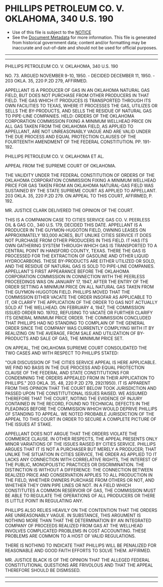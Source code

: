 ---
---

# PHILLIPS PETROLEUM CO. V. OKLAHOMA, 340 U.S. 190

* Use of this file is subject to the [NOTICE](https://github.com/publicdocs/notice/blob/master/NOTICE)
* See the [Document Metadata](../../../) for more information.
  This file is generated from historical government data; content and/or formatting may be inaccurate and out-of-date and should not be used for official purposes.

----------
----------

PHILLIPS PETROLEUM CO. V. OKLAHOMA, 340 U.S. 190

NO. 73.  ARGUED NOVEMBER 9-10, 1950.  - DECIDED DECEMBER 11, 1950.  - 203 OKLA. 35, 220 P.2D 279, AFFIRMED.

APPELLANT IS A PRODUCER OF GAS IN AN OKLAHOMA NATURAL GAS FIELD, BUT DOES NOT PURCHASE FROM OTHER PRODUCERS IN THAT FIELD.  THE GAS WHICH IT PRODUCES IS TRANSPORTED THROUGH ITS OWN FACILITIES TO TEXAS, WHERE IT PROCESSES THE GAS, UTILIZES OR SELLS THE BY-PRODUCTS, AND SELLS THE RESIDUE OF NATURAL GAS TO PIPE-LINE COMPANIES.  HELD:  ORDERS OF THE OKLAHOMA CORPORATION COMMISSION FIXING A MINIMUM WELLHEAD PRICE ON ALL GAS TAKEN FROM THE OKLAHOMA FIELD, AS APPLIED TO APPELLANT, ARE NOT UNREASONABLY VAGUE AND ARE VALID UNDER THE DUE PROCESS AND EQUAL PROTECTION CLAUSES OF THE FOURTEENTH AMENDMENT OF THE FEDERAL CONSTITUTION.  PP. 191-192.

PHILLIPS PETROLEUM CO. V. OKLAHOMA ET AL.

APPEAL FROM THE SUPREME COURT OF OKLAHOMA.

THE VALIDITY UNDER THE FEDERAL CONSTITUTION OF ORDERS OF THE OKLAHOMA CORPORATION COMMISSION FIXING A MINIMUM WELLHEAD PRICE FOR GAS TAKEN FROM AN OKLAHOMA NATURAL-GAS FIELD WAS SUSTAINED BY THE STATE SUPREME COURT AS APPLIED TO APPELLANT.  203 OKLA. 35, 220 P.2D 279.  ON APPEAL TO THIS COURT, AFFIRMED, P. 192.

MR. JUSTICE CLARK DELIVERED THE OPINION OF THE COURT.

THIS IS A COMPANION CASE TO CITIES SERVICE GAS CO. V. PEERLESS OIL & GAS CO., 340 U.S. 179, DECIDED THIS DATE.  APPELLANT IS A PRODUCER IN THE GUYMON-HUGOTON FIELD, OWNING LEASES ON APPROXIMATELY 183,000 ACRES, BUT UNLIKE CITIES SERVICE IT DOES NOT PURCHASE FROM OTHER PRODUCERS IN THIS FIELD.  IT HAS ITS OWN GATHERING SYSTEM THROUGH WHICH GAS IS TRANSPORTED TO A CENTRAL POINT IN HANSFORD COUNTY, TEXAS.  THERE THE GAS IS PROCESSED FOR THE EXTRACTION OF GASOLINE AND OTHER LIQUID HYDROCARBONS.  THESE BY-PRODUCTS ARE EITHER UTILIZED OR SOLD, AND THE RESIDUE OF NATURAL GAS IS SOLD TO PIPE-LINE COMPANIES.  APPELLANT'S FIRST APPEARANCE BEFORE THE OKLAHOMA CORPORATION COMMISSION IN CONNECTION WITH THE PEERLESS PROCEEDINGS WAS ON JANUARY 17, 1947, AFTER THE ENTRY OF THE ORDER SETTING A MINIMUM PRICE ON ALL NATURAL GAS TAKEN FROM THE GUYMON-HUGOTON FIELD.  PHILLIPS MOVED THAT THE COMMISSION EITHER VACATE THE ORDER INSOFAR AS APPLICABLE TO IT, OR CLARIFY THE APPLICATION OF THE ORDER TO GAS NOT ACTUALLY SOLD AT THE WELLHEAD.  ON FEBRUARY 4, 1947, THE COMMISSION ISSUED ORDER NO. 19702, REFUSING TO VACATE OR FURTHER CLARIFY ITS GENERAL MINIMUM PRICE ORDER.  THE COMMISSION CONCLUDED THAT PHILLIPS HAD NO STANDING TO COMPLAIN OF THE GENERAL ORDER SINCE THE COMPANY WAS CURRENTLY COMPLYING WITH IT BY REALIZING ON THE AVERAGE, FROM SALE AND UTILIZATION OF BY-PRODUCTS AND SALE OF GAS, THE MINIMUM PRICE SET.

ON APPEAL, THE OKLAHOMA SUPREME COURT CONSOLIDATED THE TWO CASES AND WITH RESPECT TO PHILLIPS STATED:

"OUR DISCUSSION OF THE CITIES SERVICE APPEAL IS HERE APPLICABLE.  WE FIND NO BASIS IN THE DUE PROCESS AND EQUAL PROTECTION CLAUSE OF THE FEDERAL AND STATE CONSTITUTIONS FOR CONDEMNING THE ORDERS APPEALED FROM IN THEIR APPLICATION TO PHILLIPS."  203 OKLA. 35, 48, 220 P.2D 279, 292(1950).  IT IS APPARENT FROM THIS OPINION THAT THE COURT BELOW TOOK JURISDICTION AND PASSED UPON THE CONSTITUTIONAL ISSUES RAISED.  WE ASSUMED THEREFORE THAT THE COURT, NOTING THE EVIDENCE OF INJURY CONTAINED IN THE RECORD, FOUND NO TECHNICAL DEFECTS IN THE PLEADINGS BEFORE THE COMMISSION WHICH WOULD DEPRIVE PHILLIPS OF STANDING TO APPEAL.  WE NOTED PROBABLE JURISDICTION OF THE APPEAL TO THIS COURT IN ORDER TO SECURE A COMPLETE PICTURE OF THE ISSUES AT STAKE.

APPELLANT DOES NOT ARGUE THAT THE ORDERS VIOLATE THE COMMERCE CLAUSE.  IN OTHER RESPECTS, THE APPEAL PRESENTS ONLY MINOR VARIATIONS OF THE ISSUES RAISED BY CITIES SERVICE.  PHILLIPS ARGUES THAT IT IS NOT A PURCHASER BUT MERELY A PRODUCER; THAT UNLIKE THE SITUATION IN CITIES SERVICE, THE ORDER AS APPLIED TO IT LACKS ANY CONNECTION WITH CORRELATIVE RIGHTS, THE INTEREST OF THE PUBLIC, MONOPOLISTIC PRACTICES OR DISCRIMINATION.  THE DISTINCTION IS WITHOUT A DIFFERENCE:  THE CONNECTION BETWEEN REALIZED PRICE AND CONSERVATION APPLIES TO ALL PRODUCTION IN THE FIELD, WHETHER OWNERS PURCHASE FROM OTHERS OR NOT, AND WHETHER THEY OWN PIPE LINES OR NOT.  IN A FIELD WHICH CONSTITUTES A COMMON RESERVOIR OF GAS, THE COMMISSION MUST BE ABLE TO REGULATE THE OPERATIONS OF ALL PRODUCERS OR THERE IS LITTLE POINT IN REGULATING ANY.

PHILLIPS ALSO RELIES HEAVILY ON THE CONTENTION THAT THE ORDERS ARE UNREASONABLY VAGUE.  IN SUBSTANCE, THIS ARGUMENT IS NOTHING MORE THAN THAT THE DETERMINATION BY AN INTEGRATED COMPANY OF PROCEEDS REALIZED FROM GAS AT THE WELLHEAD INVOLVES COMPLICATED PROBLEMS IN COST ACCOUNTING.  THESE PROBLEMS ARE COMMON TO A HOST OF VALID REGULATIONS.

THERE IS NOTHING TO INDICATE THAT PHILLIPS WILL BE PENALIZED FOR REASONABLE AND GOOD FAITH EFFORTS TO SOLVE THEM.  AFFIRMED.

MR. JUSTICE BLACK IS OF THE OPINION THAT THE ALLEGED FEDERAL CONSTITUTIONAL QUESTIONS ARE FRIVOLOUS AND THAT THE APPEAL THEREFORE SHOULD BE DISMISSED.


----------
----------

